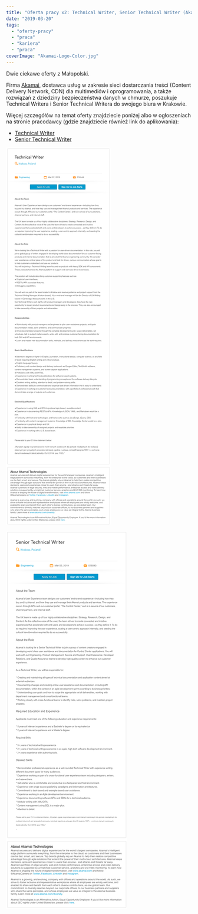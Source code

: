 ```yaml
---
title: "Oferta pracy x2: Technical Writer, Senior Technical Writer (Akamai)"
date: "2019-03-20"
tags:
  - "oferty-pracy"
  - "praca"
  - "kariera"
  - "praca"
coverImage: "Akamai-Logo-Color.jpg"
---
```


Dwie ciekawe oferty z Małopolski.

Firma [Akamai](https://www.akamai.com/pl/pl/), dostawca usług w zakresie sieci
dostarczania treści (Content Delivery Network, CDN)
dla multimediów i oprogramowania, a także rozwiązań z dziedziny bezpieczeństwa
danych w chmurze, poszukuje Technical Writera i Senior Technical Writera do
swojego biura w Krakowie.

Więcej szczegółów na temat oferty znajdziecie poniżej albo w ogłoszeniach na
stronie pracodawcy (gdzie znajdziecie również link do aplikowania):

- [Technical Writer](https://akamaijobs.referrals.selectminds.com/jobs/technical-writer-10637)
- [Senior Technical Writer](https://akamaijobs.referrals.selectminds.com/jobs/senior-technical-writer-10620)

[![](images/tech_writer_akamai-1.png)](http://techwriter.pl/wp-content/uploads/2019/03/tech_writer_akamai-1.png)

[![](images/senior_tech_writer_akamai-1.png)](http://techwriter.pl/wp-content/uploads/2019/03/senior_tech_writer_akamai-1.png)
